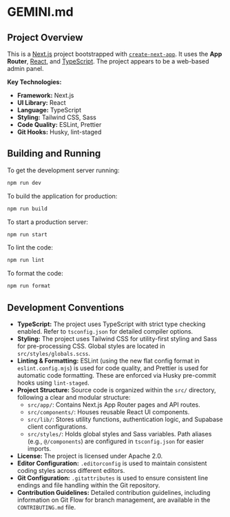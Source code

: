 # GEMINI.md

## Project Overview

This is a [Next.js](https://nextjs.org/) project bootstrapped with [`create-next-app`](https://github.com/vercel/next.js/tree/canary/packages/create-next-app). It uses the **App Router**, [React](https://reactjs.org/), and [TypeScript](https://www.typescriptlang.org/). The project appears to be a web-based admin panel.

**Key Technologies:**

- **Framework:** Next.js
- **UI Library:** React
- **Language:** TypeScript
- **Styling:** Tailwind CSS, Sass
- **Code Quality:** ESLint, Prettier
- **Git Hooks:** Husky, lint-staged

## Building and Running

To get the development server running:

```bash
npm run dev
```

To build the application for production:

```bash
npm run build
```

To start a production server:

```bash
npm run start
```

To lint the code:

```bash
npm run lint
```

To format the code:

```bash
npm run format
```

## Development Conventions

- **TypeScript:** The project uses TypeScript with strict type checking enabled. Refer to `tsconfig.json` for detailed compiler options.
- **Styling:** The project uses Tailwind CSS for utility-first styling and Sass for pre-processing CSS. Global styles are located in `src/styles/globals.scss`.
- **Linting & Formatting:** ESLint (using the new flat config format in `eslint.config.mjs`) is used for code quality, and Prettier is used for automatic code formatting. These are enforced via Husky pre-commit hooks using `lint-staged`.
- **Project Structure:** Source code is organized within the `src/` directory, following a clear and modular structure:
  - `src/app/`: Contains Next.js App Router pages and API routes.
  - `src/components/`: Houses reusable React UI components.
  - `src/lib/`: Stores utility functions, authentication logic, and Supabase client configurations.
  - `src/styles/`: Holds global styles and Sass variables.
    Path aliases (e.g., `@/components`) are configured in `tsconfig.json` for easier imports.
- **License:** The project is licensed under Apache 2.0.
- **Editor Configuration:** `.editorconfig` is used to maintain consistent coding styles across different editors.
- **Git Configuration:** `.gitattributes` is used to ensure consistent line endings and file handling within the Git repository.
- **Contribution Guidelines:** Detailed contribution guidelines, including information on Git Flow for branch management, are available in the `CONTRIBUTING.md` file.
